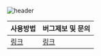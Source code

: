 ![header](https://capsule-render.vercel.app/api?type=rect&height=100&color=gradient&text=BOJ%20IDE&fontAlign=25&fontAlignY=57&descAlignY=52&descAlign=55&fontSize=65)

|사용방법|버그제보 및 문의|
|-|-|
|[링크](https://boj-ide.gitbook.io/boj-ide-docs)|[링크](https://github.com/junghyunbak/boj-ide/issues)|